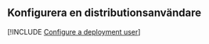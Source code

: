 ## <a name="configure-a-deployment-user"></a>Konfigurera en distributionsanvändare  

[!INCLUDE [Configure a deployment user](configure-deployment-user-no-h.md)]
